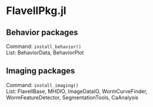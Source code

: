 # FlavellPkg.jl
## Behavior packages
Command: `install_behavior()`  
List: BehaviorData, BehaviorPlot

## Imaging packages
Command: `install_imaging()`  
List: FlavellBase, MHDIO, ImageDataIO, WormCurveFinder, WormFeatureDetector, SegmentationTools, CaAnalysis
